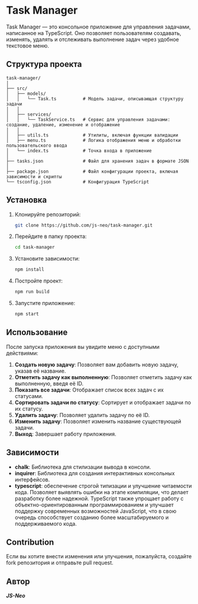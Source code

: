 # Task Manager

Task Manager — это консольное приложение для управления задачами, написанное на TypeScript. 
Оно позволяет пользователям создавать, изменять, удалять и отслеживать выполнение задач через удобное 
текстовое меню.

## Структура проекта
```
task-manager/
│
├── src/
│   ├── models/
│   │   └── Task.ts          # Модель задачи, описывающая структуру задачи
│   │
│   ├── services/
│   │   └── TaskService.ts   # Сервис для управления задачами: создание, удаление, изменение и отображение
│   │
│   ├── utils.ts             # Утилиты, включая функции валидации
│   ├── menu.ts              # Логика отображения меню и обработки пользовательского ввода
│   └── index.ts             # Точка входа в приложение
│
├── tasks.json               # Файл для хранения задач в формате JSON
│
├── package.json             # Файл конфигурации проекта, включая зависимости и скрипты
└── tsconfig.json            # Конфигурация TypeScript
```


## Установка

1. Клонируйте репозиторий:
   ```bash
   git clone https://github.com/js-neo/task-manager.git
   ```
2. Перейдите в папку проекта:
   ```bash
   cd task-manager
   ```
3. Установите зависимости:
   ```bash
   npm install
   ```
4. Постройте проект:
   ```bash
   npm run build
   ```
5. Запустите приложение:
   ```bash
   npm start
   ```

## Использование
После запуска приложения вы увидите меню с доступными действиями:

1. **Создать новую задачу**: Позволяет вам добавить новую задачу, указав её название.
2. **Отметить задачу как выполненную**: Позволяет отметить задачу как выполненную, введя её ID.
3. **Показать все задачи**: Отображает список всех задач с их статусами.
4. **Сортировать задачи по статусу**: Сортирует и отображает задачи по их статусу.
5. **Удалить задачу**: Позволяет удалить задачу по её ID.
6. **Изменить задачу**: Позволяет изменить название существующей задачи.
7. **Выход**: Завершает работу приложения.

## Зависимости
* **chalk**: Библиотека для стилизации вывода в консоли.
* **inquirer**: Библиотека для создания интерактивных консольных интерфейсов.
* **typescript**: обеспечение строгой типизации и улучшение читаемости кода.
Позволяет выявлять ошибки на этапе компиляции, что делает разработку более надежной. 
TypeScript также упрощает работу с объектно-ориентированным программированием и улучшает 
поддержку современных возможностей JavaScript, что в свою очередь способствует созданию 
более масштабируемого и поддерживаемого кода.

## Contribution
Если вы хотите внести изменения или улучшения, пожалуйста,
создайте fork репозитория и отправьте pull request.

## Автор
***JS-Neo***


